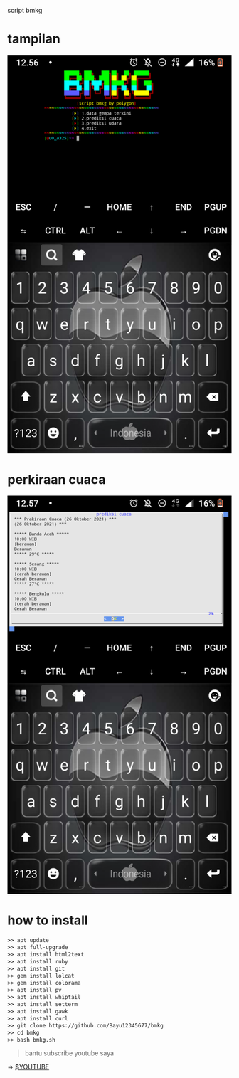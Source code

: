 script bmkg




# tampilan
![polygon](https://github.com/Bayu12345677/bmkg/blob/main/Screenshot_20211026-125643.png)

# perkiraan cuaca
![polygon](https://github.com/Bayu12345677/bmkg/blob/main/Screenshot_20211026-125701.png)

# how to install

```bsh
>> apt update
>> apt full-upgrade
>> apt install html2text
>> apt install ruby
>> apt install git
>> gem install lolcat
>> gem install colorama
>> apt install pv
>> apt install whiptail
>> apt install setterm
>> apt install gawk
>> apt install curl
>> git clone https://github.com/Bayu12345677/bmkg
>> cd bmkg
>> bash bmkg.sh
```
> bantu subscribe youtube saya

=> [$YOUTUBE](https://youtube.com/channel/UCtu-GcxKL8kJBXpR1wfMgWg)

